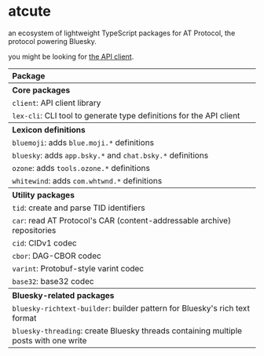 # atcute

an ecosystem of lightweight TypeScript packages for AT Protocol, the protocol
powering Bluesky.

you might be looking for [the API client](./packages/core/client/README.md).

<table>
	<thead>
		<tr>
			<th align="left">Package</th>
		</tr>
	</thead>
	<tbody>
		<tr>
			<th colspan="2" align="left">Core packages</th>
		</tr>
		<tr>
			<td><code>client</code>: API client library</td>
		</tr>
		<tr>
			<td><code>lex-cli</code>: CLI tool to generate type definitions for the API client</td>
		</tr>
		<tr>
			<th colspan="2" align="left">Lexicon definitions</th>
		</tr>
		<tr>
			<td><code>bluemoji</code>: adds <code>blue.moji.*</code> definitions</td>
		</tr>
		<tr>
			<td><code>bluesky</code>: adds <code>app.bsky.*</code> and <code>chat.bsky.*</code> definitions</td>
		</tr>
		<tr>
			<td><code>ozone</code>: adds <code>tools.ozone.*</code> definitions</td>
		</tr>
		<tr>
			<td><code>whitewind</code>: adds <code>com.whtwnd.*</code> definitions</td>
		</tr>
		<tr>
			<th colspan="2" align="left">Utility packages</th>
		</tr>
		<tr>
			<td><code>tid</code>: create and parse TID identifiers</td>
		</tr>
		<tr>
			<td><code>car</code>: read AT Protocol's CAR (content-addressable archive) repositories</td>
		</tr>
		<tr>
			<td><code>cid</code>: CIDv1 codec</td>
		</tr>
		<tr>
			<td><code>cbor</code>: DAG-CBOR codec</td>
		</tr>
		<tr>
			<td><code>varint</code>: Protobuf-style varint codec</td>
		</tr>
		<tr>
			<td><code>base32</code>: base32 codec</td>
		</tr>
		<tr>
			<th colspan="2" align="left">Bluesky-related packages</th>
		</tr>
		<tr>
			<td><code>bluesky-richtext-builder</code>: builder pattern for Bluesky's rich text format</td>
		</tr>
		<tr>
			<td><code>bluesky-threading</code>: create Bluesky threads containing multiple posts with one write</td>
		</tr>
	</tbody>
</table>
